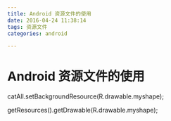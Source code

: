 ```yaml
---
title: Android 资源文件的使用
date: 2016-04-24 11:38:14
tags: 资源文件
categories: android

---
```


# Android 资源文件的使用


catAll.setBackgroundResource(R.drawable.myshape);

getResources().getDrawable(R.drawable.myshape);
